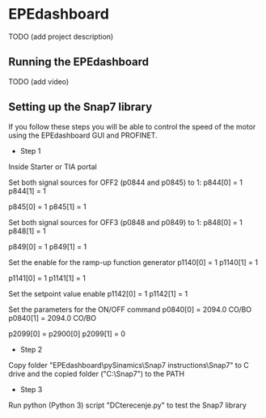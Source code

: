 # EPEdashboard


TODO (add project description)


## Running the EPEdashboard

TODO (add video)

## Setting up the Snap7 library
If you follow these steps you will be able to control the speed of the motor using the EPEdashboard GUI and PROFINET.

* Step 1

Inside Starter or TIA portal

Set both signal sources for OFF2 (p0844 and p0845) to 1:
p844[0] = 1
p844[1] = 1

p845[0] = 1
p845[1] = 1

Set both signal sources for OFF3 (p0848 and p0849) to 1:
p848[0] = 1
p848[1] = 1

p849[0] = 1
p849[1] = 1

Set the enable for the ramp-up function generator
p1140[0] = 1
p1140[1] = 1

p1141[0] = 1
p1141[1] = 1

Set the setpoint value enable
p1142[0] = 1
p1142[1] = 1

Set the parameters for the ON/OFF command
p0840[0] = 2094.0 CO/BO
p0840[1] = 2094.0 CO/BO

p2099[0] = p2900[0]
p2099[1] = 0


* Step 2 

Copy folder "EPEdashboard\pySinamics\Snap7 instructions\Snap7" to C drive and the copied folder ("C:\Snap7") to the PATH


* Step 3

Run python (Python 3) script "DCterecenje.py" to test the Snap7 library